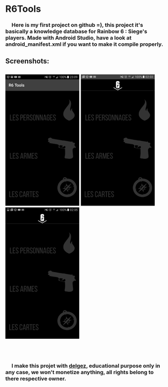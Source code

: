 <h1> R6Tools </h1>

<h3>&nbsp;&nbsp;&nbsp;&nbsp;&nbsp;Here is my first project on github =), this project it's basically a knowledge database for Rainbow 6 : Siege's players.
Made with Android Studio, have a look at android_manifest.xml if you want to make it compile properly.</h3>
<h2> Screenshots:<h2>
<section><img width="230"src="https://raw.githubusercontent.com/nQuery512/R6Tools/master/main/res/drawable/screenshot_00.png">&nbsp;<img width="230"src="https://raw.githubusercontent.com/nQuery512/R6Tools/master/main/res/drawable/screenshot_01.png">&nbsp;<img width="230"src="https://raw.githubusercontent.com/nQuery512/R6Tools/master/main/res/drawable/screenshot_02.png">&nbsp;</section>

<br><h3>&nbsp;&nbsp;&nbsp;&nbsp;&nbsp;I make this projet with [delgez](https://github.com/delgez/), educational purpose only in any case, we won't monetize anything, all rights belong to there respective owner.</h3>
